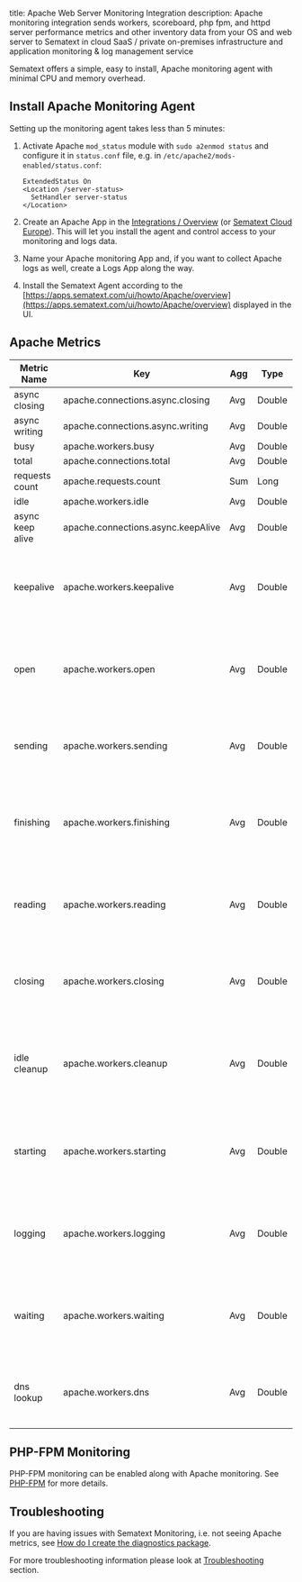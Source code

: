 title: Apache Web Server Monitoring Integration
description: Apache monitoring integration sends workers, scoreboard, php fpm, and httpd server performance metrics and other inventory data from your OS and web server to Sematext in cloud SaaS / private on-premises infrastructure and application monitoring & log management service 

Sematext offers a simple, easy to install, Apache monitoring agent with minimal CPU and memory overhead.

## Install Apache Monitoring Agent

Setting up the monitoring agent takes less than 5 minutes:

1.  Activate Apache `mod_status` module with `sudo a2enmod status` and configure it in `status.conf` file, e.g. in `/etc/apache2/mods-enabled/status.conf`:

        ExtendedStatus On
        <Location /server-status>
          SetHandler server-status
        </Location>

2.  Create an Apache App in the  [Integrations / Overview](https://apps.sematext.com/ui/monitoring-create) (or  [Sematext Cloud Europe](https://apps.eu.sematext.com/ui/monitoring-create)). This will let you install the agent and control access to your monitoring and logs data.
3.  Name your Apache monitoring App and, if you want to collect Apache logs as well, create a Logs App along the way.
4.  Install the Sematext Agent according to the [https://apps.sematext.com/ui/howto/Apache/overview](https://apps.sematext.com/ui/howto/Apache/overview) displayed in the UI.

## Apache Metrics

Metric Name | Key | Agg | Type | Description
--- | --- | --- | --- | ---
async closing | apache.connections.async.closing | Avg | Double | 
async writing | apache.connections.async.writing | Avg | Double | 
busy | apache.workers.busy | Avg | Double | 
total | apache.connections.total | Avg | Double | 
requests count | apache.requests.count | Sum | Long | 
idle | apache.workers.idle | Avg | Double | 
async keep alive | apache.connections.async.keepAlive | Avg | Double | 
keepalive | apache.workers.keepalive | Avg | Double | <b>keepalive</b>: Number of workers currently sending keepalive messages
open | apache.workers.open | Avg | Double | <b>open</b>: Number of workers currently not busy with any process
sending | apache.workers.sending | Avg | Double | <b>sending</b>: Number of workers currently sending a reply
finishing | apache.workers.finishing | Avg | Double | <b>finishing</b>: Number of workers currently gracefully finishing connections
reading | apache.workers.reading | Avg | Double | <b>reading</b>: Number of workers currently reading incoming requests
closing | apache.workers.closing | Avg | Double | <b>closing</b>: Number of workers currently closing a connection
idle cleanup | apache.workers.cleanup | Avg | Double | <b>idle cleanup</b>: Number of workers currently performing idle cleanup procedure
starting | apache.workers.starting | Avg | Double | <b>starting</b>: Number of workers currently starting up a connection
logging | apache.workers.logging | Avg | Double | <b>logging</b>: Number of workers currently busy updating log files
waiting | apache.workers.waiting | Avg | Double | <b>waiting</b>: Number of workers currently waiting for a connection
dns lookup | apache.workers.dns | Avg | Double | <b>dnslookup</b>: Number of workers currently requesting DNS lookup

## PHP-FPM Monitoring

PHP-FPM monitoring can be enabled along with Apache monitoring. See [PHP-FPM](./php) for more details.

## Troubleshooting

If you are having issues with Sematext Monitoring, i.e. not seeing Apache metrics, see
[How do I create the diagnostics package](/monitoring/spm-faq/#how-do-i-create-the-diagnostics-package).

For more troubleshooting information please look at [Troubleshooting](/monitoring/spm-faq/#troubleshooting) section.
